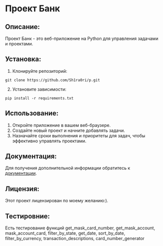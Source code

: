 # Проект Банк

## Описание:

Проект Банк - это веб-приложение на Python для управления задачами и проектами.

## Установка:

1. Клонируйте репозиторий:
```
git clone https://github.com/Sh1ra0ri/p.git
```
2. Установите зависимости:
```
pip install -r requirements.txt
```
## Использование:

1. Откройте приложение в вашем веб-браузере.
2. Создайте новый проект и начните добавлять задачи.
3. Назначайте сроки выполнения и приоритеты для задач, чтобы эффективно управлять проектами.

## Документация:

Для получения дополнительной информации обратитесь к [документации](README.md).

## Лицензия:

Этот проект лицензирован по моему желанию:).

## Тестировние:

Есть тестирование функций get_mask_card_number, get_mask_account, mask_account_card, filter_by_state, get_date, sort_by_date, filter_by_currency, transaction_descriptions, card_number_generator
